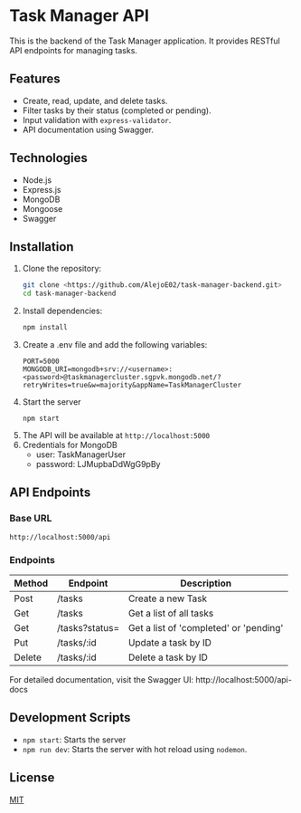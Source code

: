 # Task Manager API

This is the backend of the Task Manager application. It provides RESTful API endpoints for managing tasks.

## Features
- Create, read, update, and delete tasks.
- Filter tasks by their status (completed or pending).
- Input validation with `express-validator`.
- API documentation using Swagger.

## Technologies
- Node.js
- Express.js
- MongoDB
- Mongoose
- Swagger

## Installation

1. Clone the repository:
   ```bash
   git clone <https://github.com/AlejoE02/task-manager-backend.git>
   cd task-manager-backend
2. Install dependencies:
   ```bash
   npm install
3. Create a .env file and add the following variables:
   ```
   PORT=5000
   MONGODB_URI=mongodb+srv://<username>:<password>@taskmanagercluster.sgpvk.mongodb.net/?retryWrites=true&w=majority&appName=TaskManagerCluster
4. Start the server
   ```
   npm start
5. The API will be available at `http://localhost:5000`
6. Credentials for MongoDB
    - user: TaskManagerUser
    - password: LJMupbaDdWgG9pBy

## API Endpoints

### Base URL
`http://localhost:5000/api`

### Endpoints

| Method | Endpoint | Description |
|--------|----------|-------------|
| Post | /tasks | Create a new Task |
| Get | /tasks | Get a list of all tasks |
| Get | /tasks?status= | Get a list of 'completed' or 'pending' |
| Put | /tasks/:id | Update a task by ID |
| Delete| /tasks/:id | Delete a task by ID |

For detailed documentation, visit the Swagger UI:
http://localhost:5000/api-docs

## Development Scripts
  - `npm start`: Starts the server
  - `npm run dev`: Starts the server with hot reload using `nodemon`.

## License

[MIT](https://choosealicense.com/licenses/mit/)